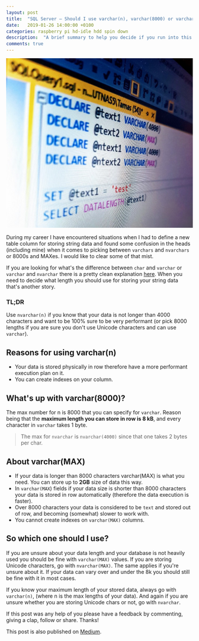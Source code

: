 ```yaml
---
layout: post
title:  "SQL Server — Should I use varchar(n), varchar(8000) or varchar(MAX)?"
date:   2019-01-26 14:00:00 +0100
categories: raspberry pi hd-idle hdd spin down
description:  "A brief summary to help you decide if you run into this."
comments: true
---
```


![SQL](/assets/2019-01-26-sql-varchar.jpeg)

During my career I have encountered situations when I had to define a new table column for storing string data and found some confusion in the heads (including mine) when it comes to picking between `varchars` and `nvarchars` or 8000s and MAXes. I would like to clear some of that mist.

If you are looking for what's the difference between `char` and `varchar` or `varchar` and `nvarchar` there is a pretty clean explanation [here](https://stackoverflow.com/questions/144283/what-is-the-difference-between-varchar-and-nvarchar). When you need to decide what length you should use for storing your string data that's another story.

### TL;DR

Use `nvarchar(n)` if you know that your data is not longer than 4000 characters and want to be 100% sure to be very performant (or pick 8000 lengths if you are sure you don't use Unicode characters and can use `varchar`).

## Reasons for using varchar(n)
- Your data is stored physically in row therefore have a more performant execution plan on it.
- You can create indexes on your column.

## What's up with varchar(8000)?
The max number for n is 8000 that you can specify for `varchar`. Reason being that the **maximum length you can store in row is 8 kB**, and every character in `varchar` takes 1 byte.

> The max for `nvarchar` is `nvarchar(4000)` since that one takes 2 bytes per char.

## About varchar(MAX)
- If your data is longer than 8000 characters varchar(MAX) is what you need. You can store up to **2GB** size of data this way.
- In `varchar(MAX`) fields if your data size is shorter than 8000 characters your data is stored in row automatically (therefore the data execution is faster).
- Over 8000 characters your data is considered to be `text` and stored out of row, and becoming (somewhat) slower to work with.
- You cannot create indexes on `varchar(MAX)` columns.

## So which one should I use?
If you are unsure about your data length and your database is not heavily used you should be fine with `varchar(MAX)` values. If you are storing Unicode characters, go with `nvarchar(MAX)`. The same applies if you're unsure about it. If your data can vary over and under the 8k you should still be fine with it in most cases.

If you know your maximum length of your stored data, always go with `varchar(n)`, (where n is the max lengths of your data). And again if you are unsure whether you are storing Unicode chars or not, go with `nvarchar`.

If this post was any help of you please have a feedback by commenting, giving a clap, follow or share. Thanks!

This post is also published on [Medium](https://medium.com/@tamashudak/during-my-career-i-have-encountered-situations-when-i-had-to-define-a-new-table-column-for-storing-3c6c58078417).
